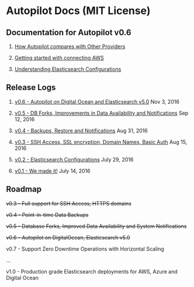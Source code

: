 # Autopilot Docs (MIT License)

## Documentation for Autopilot v0.6

1. [How Autopilot compares with Other Providers](https://github.com/appbaseio/autopilot-docs/blob/master/docs/features/compare.md)

2. [Getting started with connecting AWS](https://github.com/appbaseio/autopilot-docs/blob/master/docs/getting-started/AWS.md)

3. [Understanding Elasticsearch Configurations](https://github.com/appbaseio/autopilot-docs/blob/master/docs/getting-started/Elasticsearch.md)  


## Release Logs

1. [v0.6 - Autopilot on Digital Ocean and Elasticsearch v5.0](https://github.com/appbaseio/autopilot-docs/blob/master/docs/changelog/v0.6.md) Nov 3, 2016

1. [v0.5 - DB Forks, Improvements in Data Availability and Notifications](https://github.com/appbaseio/autopilot-docs/blob/master/docs/changelog/v0.5.md) Sep 12, 2016

1. [v0.4 - Backups, Restore and Notifications](https://github.com/appbaseio/autopilot-docs/blob/master/docs/changelog/v0.4.md) Aug 31, 2016

1. [v0.3 - SSH Access, SSL encryption, Domain Names, Basic Auth](https://github.com/appbaseio/autopilot-docs/blob/master/docs/changelog/v0.3.md) Aug 15, 2016

1. [v0.2 - Elasticsearch Configurations](https://github.com/appbaseio/autopilot-docs/blob/master/docs/changelog/v0.2.md) July 29, 2016  

2. [v0.1 - We made it!](https://github.com/appbaseio/autopilot-docs/blob/master/docs/changelog/v0.1.md) July 14, 2016  


## Roadmap

<s>v0.3 - Full support for SSH Access, HTTPS domains</s>

<s>v0.4 - Point-in-time Data Backups</s>

<s>v0.5 - Database Forks, Improved Data Availability and System Notifications</s>

<s>v0.6 - Autopilot on DigitalOcean, Elasticsearch v5.0</s>

v0.7 - Support Zero Downtime Operations with Horizontal Scaling

...

v1.0 - Production grade Elasticsearch deployments for AWS, Azure and Digital Ocean
